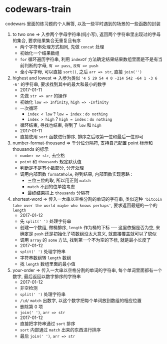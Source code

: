 # codewars-train

codewars 里面的练习题的个人解答, 以及一些平时遇到的场景的一些函数的封装

1. to two one => 入参两个字母字符串(纯小写), 返回两个字符串里出现过的字母的集合, 要求结果集合无重复且有序
    - 两个字符串处理方式相同, 先做 `concat` 处理
    - 初始化一个结果数组
    - `for` 循环遍历字符串, 利用 `indexOf` 方法确定结果结果数组里面是不是有当前判断的字母, `有 => pass`, `没有 => push`
    - 全小写字母, 可以直接 `sort()`, 之后 `arr => str`, 直接 `join('')`
2. highest and lowest => 入参为类似 `'4 5 29 54 4 0 -214 542 -64 1 -3 6 -6'` 的字符串, 要求找到其中的最大和最小的数字
    - 2017-01-11
    - 先做 `str => arr` 的操作
    - 初始化 `low => Infinity`, `high => -Infinity`
    - 一次循环
        + `index < low` ? `low = index` : `do nothing`
        + `index > high` ? `high = index` : `do nothing`
    - 循环结束, 寻找也结束, 得到了 `low` 和 `high`
    - 2017-01-11
    - 直接使用 `sort` 函数进行排序, 排序之后取第一位和最后一位即可
3. number-format-thousand => 千分位分隔符, 支持自己配置 point 标示和 thousands 的标示
    - `number => str`, 去空格
    - `point` 和 `thousands` 规定默认值
    - 判断是不是有小数部分, 分开处理
    - 调用内部函数 `formatWhole`, 得到结果, 内部函数实现思路 :
        - 三位三位的取, 所以用正则 `match`
        - `match` 不到的位单独考虑
        - 最终结果拼上 `thousands` 分隔符
4. shortest-word => 传入一大串以空格分割的单词的字符串, 类似这种 `'bitcoin take over the world maybe who knows perhaps'`, 要求返回最短的一个的 `length`
    - 2017-01-12
    - 先 `split(' ')` 处理字符串
    - 创建一个数组, 做桶排序, `length` 作为桶的下标 --- 这里依据是否为空, 来确定是 `push` 还是初始化子项数组没太大意义, 就直接覆盖就可以了貌似
    - 调用 `array` 的 `some` 方法, 找到第一个不为空的下标, 就是最小长度了
    - 2017-01-12
    - `split(' ')` 处理字符串
    - 字符串数组转 `length` 数组
    - 找 `length` 数组里面的最小值
5. your-order => 传入一大串以空格分割的单词的字符串, 每个单词里面都有一个数字, 最后返回以数字排序的字符串
    - 2017-01-12
    - 非空检测
    - `split(' ')` 处理字符串
    - `/\d/` `match` 出数字, 以这个数字把每个单词放到数组的相应位置
    - 删除第 0 项
    - `join(' ')`, `arr => str`
    - 2017-01-12
    - 直接把字符串通过 `sort` 排序
    - `sort` 内部通过 `match` 出来的东西进行排序
    - 最后 `join(' ')`, `arr => str`